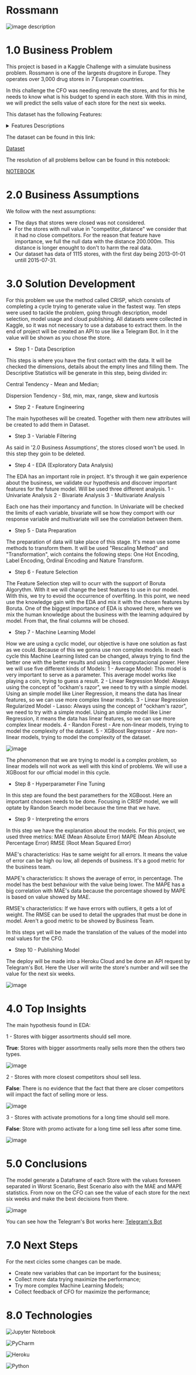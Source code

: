 # Rossmann

![image description](https://repository-images.githubusercontent.com/476548139/91c3cfaa-74ce-4d0a-a349-b787451cc54c)

# 1.0 Business Problem

This project is based in a Kaggle Challenge with a simulate business problem.
Rossmann is one of the largests drugstore in Europe. They operates over 3,000 drug stores in 7 European countries. 

In this challenge the CFO was needing renovate the stores, and for this he needs to know what is his budget to spend in each store. With this in mind, we will predict the sells value of each store for the next six weeks. 

This dataset has the following Features:

<details>
<summary>Features Descriptions</summary>

| Attribute | Description |
| :----- | :----- |
| id | An Id that represents a (Store, Date) duple within the test set |
| Store | Date of the home sale |
| Sales | The turnover for any given day |
| Customers | The number of customers on a given day |
| Open | An indicator for whether the store was open: 0 = closed, 1 = open |
| StateHoliday | Indicates a state holiday. Normally all stores, with few exceptions, are closed on state holidays. |
| SchoolHoliday | Indicates if the (Store, Date) was affected by the closure of public schools |
| StoreType | Differentiates between 4 different store models: a, b, c, d |
| Assortment | Describes an assortment level: a = basic, b = extra, c = extended |
| CompetitionDistance | Distance in meters to the nearest competitor store |
| CompetitionOpenSince[Month/Year] | Gives the approximate year and month of the time the nearest competitor was opened |
| Promo | Indicates whether a store is running a promo on that day |
| Promo2 | Promo2 is a continuing and consecutive promotion for some stores: 0 = store is not participating, 1 = store is participating |
| Promo2Since[Year/Week] | Describes the year and calendar week when the store started participating in Promo2 |
| PromoInterval | describes the consecutive intervals Promo2 is started, naming the months the promotion is started anew. E.g. "Feb,May,Aug,Nov" means each round starts in February, May, August, November of any given year for that store |

 </details>
 
 The dataset can be found in this link:
 
 [Dataset](https://www.kaggle.com/competitions/rossmann-store-sales)  
 
 
 The resolution of all problems bellow can be found in this notebook:
 
 [NOTEBOOK]()

# 2.0 Business Assumptions

We follow with the next assumptions:

- The days that stores were closed was not considered.
- For the stores with null value in "competitor_distance" we consider that it had no close competitors. For the reason that feature have importance, we full the null data with the distance 200.000m. This distance is longer enought to don't to harm the real data. 
- Our dataset has data of 1115 stores, with the first day being 2013-01-01 untill 2015-07-31.


# 3.0 Solution Development

For this problem we use the method called CRISP, which consists of completing a cycle trying to generate value in the fastest way.
Ten steps were used to tackle the problem, going through description, model selection, model usage and cloud publishing.
All datasets were collected in Kaggle, so it was not necessary to use a database to extract them.
In the end of project will be created an API to use like a Telegram Bot. In it the value will be shown as you chose the store.

* Step 1 - Data Description

This steps is where you have the first contact with the data. It will be checked the dimensions, details about the empty lines and filling them.
The Descriptive Statistics will be generate in this step, being divided in:

Central Tendency - Mean and Median;
  
Dispersion Tendency - Std, min, max, range, skew and kurtosis
 
* Step 2 - Feature Engineering

The main hypotheses will be created. Together with them new attributes will be created to add them in Dataset.

* Step 3 - Variable Filtering

As said in '2.0 Business Assumptions', the stores closed won't be used. In this step they goin to be deleted.

* Step 4 - EDA (Exploratory Data Analysis)

The EDA has an important role in project. It's through it we gain experience about the business, we validate our hypothesis and discover important features for the future model.
Will be used three different analysis.
1 - Univariate Analysis
2 - Bivariate Analysis
3 - Multivariate Analysis

Each one has their importancy and function. 
In Univariate will be checked the limits of each variable, bivariate will se how they comport with our response variable and multivariate will see the correlation between them. 

* Step 5 - Data Preparation

The preparation of data will take place of this stage. It's mean use some methods to transform them.
It will be used "Rescaling Method" and "Transformation", wich contains the following steps: One Hot Encoding, Label Encoding, Ordinal Encoding and Nature Transform.

* Step 6 - Feature Selection

The Feature Selection step will to ocurr with the support of Boruta Algorythm. With it we will change the best features to use in our model. With this, we try to evoid the occurrence of overfiting.
In this point, we need use the knowledge gain with the EDA and mix it with the chosen features by Boruta. One of the biggest importance of EDA is showed here, where we mix the human knowledge about the business with the learning adquired by model. From that, the final columns will be chosed.  

* Step 7 - Machine Learning Model

How we are using a cyclic model, our objective is have one solution as fast as we could. Because of this we gonna use non complex models. In each cycle this Machine Learning listed can be changed, always trying to find the better one with the better results and using less computacional power. 
Here we will use five different kinds of Models:
1 - Average Model: This model is very important to serve as a parameter. This average model works like playing a coin, trying to guess a result.
2 - Linear Regression Model: Always using the concept of "ockham's razor", we need to try with a simple model. Using an simple model like Liner Regression, it means the data has linear features, so we can use more complex linear models.
3 - Linear Regression Regularized Model - Lasso: Always using the concept of "ockham's razor", we need to try with a simple model. Using an simple model like Liner Regression, it means the data has linear features, so we can use more complex linear models.
4 - Randon Forest - Are non-linear models, trying to model the complexity of the dataset.
5 - XGBoost Regressor - Are non-linear models, trying to model the complexity of the dataset.

![image](https://user-images.githubusercontent.com/83656797/178176479-c3666c5e-299e-45f4-8729-ffc428775be5.png)

The phenomenon that we are trying to model is a complex problem, so linear models will not work as well with this kind of problems. We will use a XGBoost for our official model in this cycle.

* Step 8 - Hyperparameter Fine Tuning

In this step are found the best paramethers for the XGBoost. Here an important choosen needs to be done. Focusing in CRISP model, we will optate by Randon Search model because the time that we have.

* Step 9 - Interpreting the errors

In this step we have the explanation about the models. For this project, we used three metrics:
MAE (Mean Absolute Error)
MAPE (Mean Absolute Percentage Error)
RMSE (Root Mean Squared Error)


MAE's characteristics:
Has te same weight for all errors. It means the value of error can be high ou low, all depends of business. It's a good metric for the business team. 

MAPE's characteristics:
It shows the average of error, in percentage. The model has the best behaviour with the value being lower. The MAPE has a big correlation with MAE's data because the porcentage showed by MAPE is based on value showed by MAE.
 
RMSE's characteristics:
If we have errors with outliers, it gets a lot of weight. The RMSE can be used to detail the upgrades that must be done in model. Aren't a good metric to be showed by Business Team. 

In this steps yet will be made the translation of the values of the model into real values for the CFO. 

* Step 10 - Publishing Model

The deploy will be made into a Heroku Cloud and be done an API request by Telegram's Bot.
Here the User will write the store's number and will see the value for the next six weeks.

![image](https://user-images.githubusercontent.com/83656797/179426690-24f7931f-4e03-4c5e-b5e3-6fda201f693d.png)


# 4.0 Top Insights
The main hypothesis found in EDA:

1 - Stores with bigger assortments should sell more.

**True**: Stores with bigger assortments really sells more then the others two types.

![image](https://user-images.githubusercontent.com/83656797/179421670-3eb526dc-3c74-473d-8b4e-188d47e6824f.png)


2 - Stores with more closest competitors shoul sell less.

**False**: There is no evidence that the fact that there are closer competitors will impact the fact of selling more or less.

![image](https://user-images.githubusercontent.com/83656797/179420557-9c745f99-60b4-40a2-b5ac-a6542fb36db7.png)


3 - Stores with activate promotions for a long time should sell more.

**False**: Store with promo activate for a long time sell less after some time.

![image](https://user-images.githubusercontent.com/83656797/179421580-bc70451b-65ec-40f4-a291-56310b35dd7f.png)


# 5.0 Conclusions

The model generate a Dataframe of each Store with the values foreseen separated in Worst Scenario, Best Scenario also with the MAE and MAPE statistics. From now on the CFO can see the value of each store for the next six weeks and make the best decisions from there.

![image](https://user-images.githubusercontent.com/83656797/179425903-9c2d9ad8-84ae-45ca-817b-4dfb5f9d7caf.png)

You can see how the Telegram's Bot works here: [Telegram's Bot](https://www.linkedin.com/feed/)  

# 7.0 Next Steps

For the next cicles some changes can be made. 
- Create new variables that can be important for the business;
- Collect more data trying maximize the performance;
- Try more complex Machine Learning Models;
- Collect feedback of CFO for maximize the performance;

# 8.0 Technologies

![Jupyter Notebook](https://img.shields.io/badge/jupyter-%23FA0F00.svg?style=for-the-badge&logo=jupyter&logoColor=white)

![PyCharm](https://img.shields.io/badge/pycharm-143?style=for-the-badge&logo=pycharm&logoColor=black&color=black&labelColor=green)

![Heroku](https://img.shields.io/badge/heroku-%23430098.svg?style=for-the-badge&logo=heroku&logoColor=white)

![Python](https://img.shields.io/badge/python-3670A0?style=for-the-badge&logo=python&logoColor=ffdd54)
